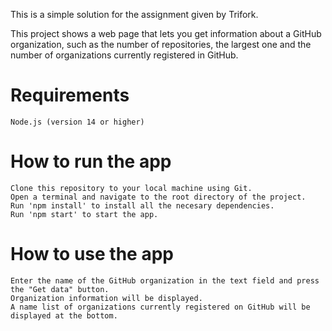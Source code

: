 This is a simple solution for the assignment given by Trifork.

This project shows a web page that lets you get information about a GitHub organization, such as the number of repositories, the largest one and the number of organizations currently registered in GitHub.

# Requirements
    Node.js (version 14 or higher)

# How to run the app
    Clone this repository to your local machine using Git.
    Open a terminal and navigate to the root directory of the project.
    Run 'npm install' to install all the necesary dependencies.
    Run 'npm start' to start the app.

# How to use the app
    Enter the name of the GitHub organization in the text field and press the "Get data" button.
    Organization information will be displayed.
    A name list of organizations currently registered on GitHub will be displayed at the bottom.
